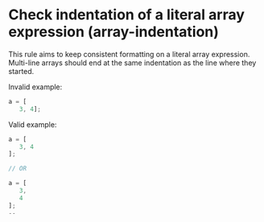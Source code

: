# Check indentation of a literal array expression (array-indentation)

This rule aims to keep consistent formatting on a literal array expression.
Multi-line arrays should end at the same indentation as the line where they started.

Invalid example:

```js
a = [
   3, 4];
```

Valid example:

```js
a = [
   3, 4
];

// OR

a = [
   3,
   4
];
--
```
